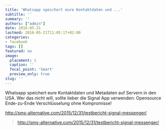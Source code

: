 ```yaml
---
title: 'Whatsapp speichert eure Kontaktdaten und ...'
subtitle: ''
summary: ''
authors: ["admin"]
date: 2016-05-21
lastmod: 2016-05-21T11:05:17+02:00
categories:
- facebook
tags: []
featured: no
image:
  placement: 1
  caption: ''
  focal_point: 'Smart'
  preview_only: true
slug: ''
---
```

Whatsapp speichert eure Kontaktdaten und Metadaten auf Servern in den USA. Wer das nicht will, sollte lieber die Signal App verwenden: Opensource Ende-zu-Ende Verschlüsselung ohne Kompromisse!

http://sms-alternative.com/2015/12/31/testbericht-signal-messenger/
> http://sms-alternative.com/2015/12/31/testbericht-signal-messenger/

